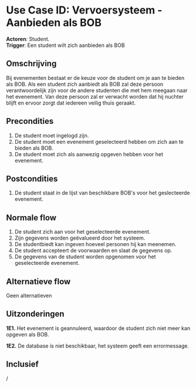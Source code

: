 # Use Case ID: Vervoersysteem - Aanbieden als BOB

**Actoren**: Student.  
**Trigger**: Een student wilt zich aanbieden als BOB

## Omschrijving

Bij evenementen bestaat er de keuze voor de student om je aan te bieden als BOB. Als een student zich aanbiedt als BOB zal deze persoon verantwoordelijk zijn voor de andere studenten die met hem meegaan naar het evenement. Van deze persoon zal er verwacht worden dat hij nuchter blijft en ervoor zorgt dat iedereen veilig thuis geraakt.

## Precondities

1. De student moet ingelogd zijn.
2. De student moet een evenement geselecteerd hebben om zich aan te bieden als BOB.
3. De student moet zich als aanwezig opgeven hebben voor het evenement.

## Postcondities

1. De student staat in de lijst van beschikbare BOB's voor het geslecteerde evenement.

## Normale flow

1. De student  zich aan voor het geselecteerde evenement.
2. Zijn gegevens worden geëvalueerd door het systeem.
2. De studentbiedt kan ingeven hoeveel personen hij kan meenemen.
3. De student accepteert de voorwaarden en slaat de gegevens op.
4. De gegevens van de student worden opgenomen voor het geselecteerde evenement.

## Alternatieve flow

Geen alternatieven

## Uitzonderingen

**1E1.**	Het evenement is geannuleerd, waardoor de student zich niet meer kan opgeven als BOB.

**1E2.**	De database is niet beschikbaar, het systeem geeft een errormessage.

## Inclusief

/
